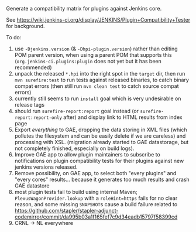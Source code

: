Generate a compatibility matrix for plugins against Jenkins core.

See https://wiki.jenkins-ci.org/display/JENKINS/Plugin+Compatibility+Tester for background.

To do:

1. use `-Djenkins.version` (& `-Dhpi-plugin.version`) rather than editing POM parent version, when using a parent POM that supports this (`org.jenkins-ci.plugins:plugin` does not yet but it has been recommended)
1. unpack the released `*.hpi` into the right spot in the `target` dir, then run `mvn surefire:test` to run tests against released binaries, to catch binary compat errors (then still run `mvn clean test` to catch source compat errors)
1. currently still seems to run `install` goal which is very undesirable on release tags
1. should run `surefire-report:report` goal instead (or `surefire-report:report-only` after) and display link to HTML results from index page
1. Export *everything* to GAE, dropping the data storing in XML files (which pollutes the filesystem and can be easily delete if we are careless) and processing with XSL. (migration already started to GAE datastorage, but not completely finished, especially on build logs).
1. Improve GAE app to allow plugin maintainers to subscribe to notifications on plugin compatibility tests for their plugins against new jenkins versions released.
1. Remove possibility, on GAE app, to select both "every plugins" and "every cores" results... because it generates too much results and crash GAE datastore
1. most plugin tests fail to build using internal Maven; `PlexusWagonProvider.lookup` with a `roleHint=https` fails for no clear reason, and some missing `SNAPSHOT`s cause a build failure related to https://github.com/stapler/stapler-adjunct-codemirror/commit/da995b03a1f165fef7c9d34eadb15797f58399cd
1. CRNL -> NL everywhere
